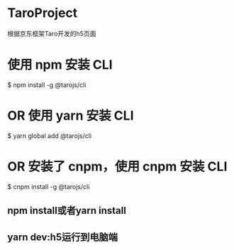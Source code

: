 # TaroProject
根据京东框架Taro开发的h5页面

# 使用 npm 安装 CLI
$ npm install -g @tarojs/cli
# OR 使用 yarn 安装 CLI
$ yarn global add @tarojs/cli
# OR 安装了 cnpm，使用 cnpm 安装 CLI
$ cnpm install -g @tarojs/cli

## npm install或者yarn install
## yarn dev:h5运行到电脑端
